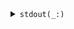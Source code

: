 <details><summary markdown="span"><code>stdout(_:)</code></summary>

```swift
func stdout(_ s: String)
```

Function used to print to console, without the frills
- Parameter s: the string to put out

#### Parameters

| Name | Description |
| ---- | ----------- |
| s | the string to put out |

</details>